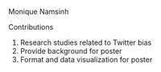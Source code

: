 Monique Namsinh

Contributions

1. Research studies related to Twitter bias
2. Provide background for poster
2. Format and data visualization for poster

